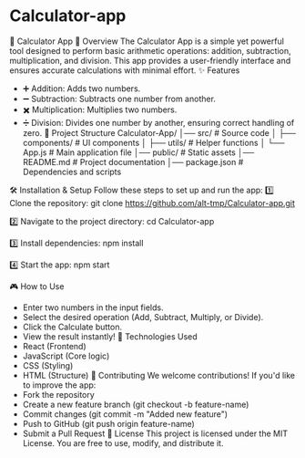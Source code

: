 # Calculator-app
🧮 Calculator App
📌 Overview
The Calculator App is a simple yet powerful tool designed to perform basic arithmetic operations: addition, subtraction, multiplication, and division. This app provides a user-friendly interface and ensures accurate calculations with minimal effort.
✨ Features
- ➕ Addition: Adds two numbers.
- ➖ Subtraction: Subtracts one number from another.
- ✖️ Multiplication: Multiplies two numbers.
- ➗ Division: Divides one number by another, ensuring correct handling of zero.
📂 Project Structure
Calculator-App/
│── src/                 # Source code
│    ├── components/     # UI components
│    ├── utils/          # Helper functions
│    └── App.js          # Main application file
│── public/              # Static assets
│── README.md            # Project documentation
│── package.json         # Dependencies and scripts


🛠️ Installation & Setup
Follow these steps to set up and run the app:
1️⃣ Clone the repository:
git clone https://github.com/alt-tmp/Calculator-app.git


2️⃣ Navigate to the project directory:
cd Calculator-app


3️⃣ Install dependencies:
npm install


4️⃣ Start the app:
npm start


🎮 How to Use
- Enter two numbers in the input fields.
- Select the desired operation (Add, Subtract, Multiply, or Divide).
- Click the Calculate button.
- View the result instantly!
📌 Technologies Used
- React (Frontend)
- JavaScript (Core logic)
- CSS (Styling)
- HTML (Structure)
🚀 Contributing
We welcome contributions! If you'd like to improve the app:
- Fork the repository
- Create a new feature branch (git checkout -b feature-name)
- Commit changes (git commit -m "Added new feature")
- Push to GitHub (git push origin feature-name)
- Submit a Pull Request
📜 License
This project is licensed under the MIT License. You are free to use, modify, and distribute it.


